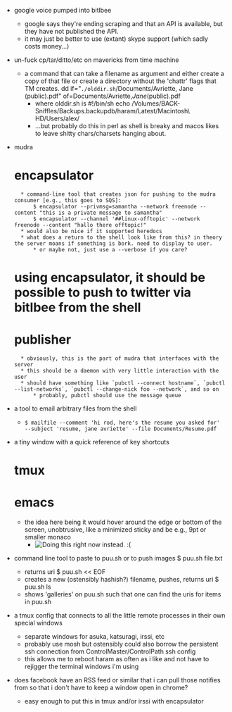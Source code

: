 * google voice pumped into bitlbee
	* google says they're ending scraping and that an API is available, but they have not published the API.
	* it may just be better to use (extant) skype support (which sadly costs money...)

* un-fuck cp/tar/ditto/etc on mavericks from time machine 
  * a command that can take a filename as argument and either create a copy of that file or create a directory without the 'chattr' flags that TM creates.
		dd if="`./olddir.sh`/Documents/Avriette, Jane (public).pdf" of=Documents/Avriette,_Jane_\(public\).pdf
	* where olddir.sh is
		#!/bin/sh
		echo /Volumes/BACK-Sniffles/Backups.backupdb/haram/Latest/Macintosh\ HD/Users/alex/
	* ...but probably do this in perl as shell is breaky and macos likes to leave shitty chars/charsets hanging about.

* mudra
	# encapsulator
		* command-line tool that creates json for pushing to the mudra consumer [e.g., this goes to SQS]:
			$ encapsulator --privmsg=samantha --network freenode --content "this is a private message to samantha"
			$ encapsulator --channel '##linux-offtopic' --network freenode --content "hallo there offtopic!" 
		* would also be nice if it supported heredocs
		* what does a return to the shell look like from this? in theory the server moans if something is bork. need to display to user.
			* or maybe not, just use a --verbose if you care?
	# using encapsulator, it should be possible to push to twitter via bitlbee from the shell
	# publisher
		* obviously, this is the part of mudra that interfaces with the server
		* this should be a daemon with very little interaction with the user
		* should have something like `pubctl --connect hostname`, `pubctl --list-networks`, `pubctl --change-nick foo --network`, and so on
			* probably, pubctl should use the message queue

* a tool to email arbitrary files from the shell
	* `$ mailfile --comment 'hi rod, here's the resume you asked for' --subject 'resume, jane avriette' --file Documents/Resume.pdf`

* a tiny window with a quick reference of key shortcuts
	# tmux
	# emacs
	* the idea here being it would hover around the edge or bottom of the screen, unobtrusive, like a minimized sticky and be e.g., 9pt or smaller monaco
		* ![Doing this right now instead. :(](http://puu.sh/5V6wt.png)

* command line tool to paste to puu.sh or to push images
	$ puu.sh file.txt
	* returns uri
	$ puu.sh << EOF
	* creates a new (ostensibly hashish?) filename, pushes, returns uri
	$ puu.sh ls
	* shows 'galleries' on puu.sh such that one can find the uris for items in puu.sh

* a tmux config that connects to all the little remote processes in their own special windows
	* separate windows for asuka, katsuragi, irssi, etc
	* probably use mosh but ostensibly could also borrow the persistent ssh connection from ControlMaster/ControlPath ssh config
	* this allows me to reboot haram as often as i like and not have to rejigger the terminal windows i'm using

* does facebook have an RSS feed or similar that i can pull those notifies from so that i don't have to keep a window open in chrome?
	* easy enough to put this in tmux and/or irssi with encapsulator

